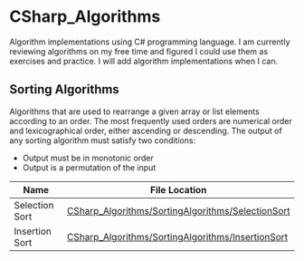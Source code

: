 # CSharp_Algorithms

Algorithm implementations using C# programming language. I am currently reviewing algorithms on my free time and figured I could
use them as exercises and practice. I will add algorithm implementations when I can. 


## Sorting Algorithms
Algorithms that are used to rearrange a given array or list elements according to an order. The most frequently used orders are numerical order and lexicographical order, either ascending or descending. The output of any sorting algorithm must satisfy two conditions:
- Output must be in monotonic order
- Output is a permutation of the input


| Name | File Location |
| ---- | ------------- |
| Selection Sort | [CSharp_Algorithms/SortingAlgorithms/SelectionSort](https://github.com/AbstractAvival/CSharp_Algorithms/blob/master/CSharp_Algorithms/SortingAlgorithms/SelectionSort.cs) |
| Insertion Sort | [CSharp_Algorithms/SortingAlgorithms/InsertionSort](https://github.com/AbstractAvival/CSharp_Algorithms/blob/master/CSharp_Algorithms/SortingAlgorithms/InsertionSort.cs) |
